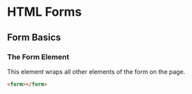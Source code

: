 # HTML Forms

## Form Basics

### The Form Element

This element wraps all other elements of the form on the page.

```html
<form></form>
```

